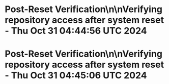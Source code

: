 # Post-Reset Verification\n\nVerifying repository access after system reset - Thu Oct 31 04:44:56 UTC 2024
# Post-Reset Verification\n\nVerifying repository access after system reset - Thu Oct 31 04:45:06 UTC 2024
